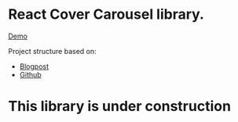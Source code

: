 # React Cover Carousel library.

[Demo](https://tender-kepler-8e3244.netlify.com/)

Project structure based on:
* [Blogpost](https://hackernoon.com/making-of-a-component-library-for-react-e6421ea4e6c7)
* [Github](https://github.com/sasha240100/react-rectangle-popup-menu)

# This library is under construction